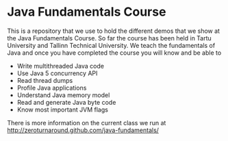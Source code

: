 Java Fundamentals Course
========================

This is a repository that we use to hold the different demos that we show at the Java Fundamentals Course. So far the course has been held in Tartu University and Tallinn Technical University. We teach the fundamentals of Java and once you have completed the course you will know and be able to

* Write multithreaded Java code
* Use Java 5 concurrency API
* Read thread dumps
* Profile Java applications
* Understand Java memory model
* Read and generate Java byte code
* Know most important JVM flags

There is more information on the current class we run at http://zeroturnaround.github.com/java-fundamentals/
